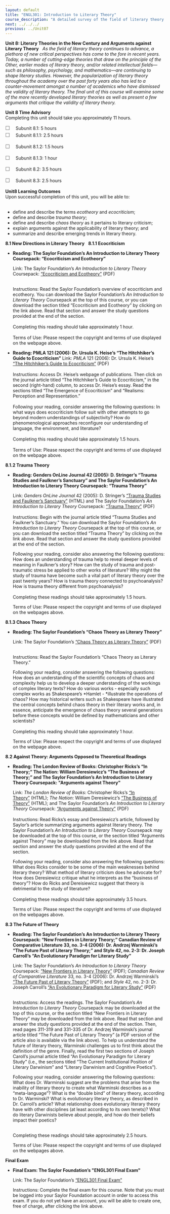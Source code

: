 ```yaml
---
layout: default
title: "ENGL301: Introduction to Literary Theory"
course_description: "A detailed survey of the field of literary theory. Examines and explicates a wide-range of literary theories, including formalism, psychoanalytic theory, Marxist theory, feminist theory, queer theory, deconstruction, semiotics, and recent trends in literary theory."
next: ../../../
previous: ../Unit07
---
```

**Unit 8: Literary Theories in the New Century and Arguments against
Literary Theory** <span id="8"></span> 
*As the field of literary theory continues to advance, a plethora of new
critical perspectives has come to the fore in recent years. Today, a
number of cutting-edge theories that draw on the principle of the Other,
earlier modes of literary theory, and/or related intellectual
fields—such as philosophy, psychology, and mathematics—are continuing to
shape literary studies. However, the popularization of literary theory
throughout the academy over the past forty years also has led to a
counter-movement amongst a number of academics who have dismissed the
validity of literary theory. The final unit of this course will examine
some of the more recently developed literary theories as well as present
a few arguments that critique the validity of literary theory.*

**Unit 8 Time Advisory**  
Completing this unit should take you approximately 11 hours.  
  
 <span
style="color: rgb(85, 85, 85); font-family: 'Myriad Pro', 'Gill Sans', 'Gill Sans MT', Calibri, sans-serif; font-size: 16.363636016845703px; line-height: 21.81818199157715px;">☐
   </span>Subunit 8.1: 5 hours  
<span
style="color: rgb(85, 85, 85); font-family: 'Myriad Pro', 'Gill Sans', 'Gill Sans MT', Calibri, sans-serif; font-size: 16.363636016845703px; line-height: 21.81818199157715px;">☐
   </span>Subunit 8.1.1: 2.5 hours

<span
style="color: rgb(85, 85, 85); font-family: 'Myriad Pro', 'Gill Sans', 'Gill Sans MT', Calibri, sans-serif; font-size: 16.363636016845703px; line-height: 21.81818199157715px;">☐
   </span>Subunit 8.1.2: 1.5 hours

<span
style="color: rgb(85, 85, 85); font-family: 'Myriad Pro', 'Gill Sans', 'Gill Sans MT', Calibri, sans-serif; font-size: 16.363636016845703px; line-height: 21.81818199157715px;">☐
   </span>Subunit 8.1.3: 1 hour

<span
style="color: rgb(85, 85, 85); font-family: 'Myriad Pro', 'Gill Sans', 'Gill Sans MT', Calibri, sans-serif; font-size: 16.363636016845703px; line-height: 21.81818199157715px;">☐
   </span>Subunit 8.2: 3.5 hours  
  
 <span
style="color: rgb(85, 85, 85); font-family: 'Myriad Pro', 'Gill Sans', 'Gill Sans MT', Calibri, sans-serif; font-size: 16.363636016845703px; line-height: 21.81818199157715px;">☐
   </span>Subunit 8.3: 2.5 hours

**Unit8 Learning Outcomes**  
Upon successful completion of this unit, you will be able to:  
  
-   define and describe the terms *ecotheory* and *ecocriticism*;
-   define and describe *trauma theory*;
-   define and describe *chaos theory* as it pertains to literary
    criticism;
-   explain arguments against the applicability of literary theory; and
-   summarize and describe emerging trends in literary theory.

**8.1 New Directions in Literary Theory** <span id="8.1"></span> 
**8.1.1 Ecocriticism** <span id="8.1.1"></span> 
-   **Reading: The Saylor Foundation’s An Introduction to Literary
    Theory Coursepack: “Ecocriticism and Ecotheory”**

    <span id="cke_bm_555S" style="display: none;"> </span><span
    id="cke_bm_556S" style="display: none;"> </span>Link: The Saylor
    Foundation’s *An Introduction to Literary Theory* Coursepack:
    [“Ecocriticism and
    Ecotheory”](https://resources.saylor.org/wwwresources/archived/site/wp-content/uploads/2011/09/ENGL301-Eco-Criticism.pdf) (PDF)

       
     Instructions: Read the Saylor Foundation’s overview of ecocriticism
    and ecotheory. You can download the Saylor Foundation’s *An
    Introduction to Literary Theory* Coursepack at the top of this
    course, or you can download the section titled “Ecocriticism and
    Ecotheory” by clicking on the link above. Read that section and
    answer the study questions provided at the end of the section.  
        
     Completing this reading should take approximately 1 hour.  
        
     Terms of Use: Please respect the copyright and terms of use
    displayed on the webpage above.<span id="cke_bm_556E"
    style="display: none;"> </span><span id="cke_bm_555E"
    style="display: none;"> </span>

-   **Reading: PMLA 121 (2006): Dr. Ursula K. Heise’s “The Hitchhiker’s
    Guide to Ecocriticism”**
    Link: *PMLA* 121 (2006): Dr. Ursula K. Heise’s [“The Hitchhiker’s
    Guide to
    Ecocriticism”](https://web.archive.org/web/20120116123450/http://www.stanford.edu/~uheise/publications/articles.htm) (PDF)  
        
     Instructions: Access Dr. Heise’s webpage of publications. Then
    click on the journal article titled “The Hitchhiker’s Guide to
    Ecocriticism,” in the second (right-hand) column, to access Dr.
    Heise’s essay. Read the sections titled “The Emergence of
    Ecocriticism” and “Realisms: Perception and Representation.”  
        
     Following your reading, consider answering the following questions:
    In what ways does ecocriticism follow suit with other attempts to go
    beyond modern understandings of subjectivity? How do
    phenomenological approaches reconfigure our understanding of
    language, the environment, and literature?  
        
     Completing this reading should take approximately 1.5 hours.  
        
     Terms of Use: Please respect the copyright and terms of use
    displayed on the webpage above.

**8.1.2 Trauma Theory** <span id="8.1.2"></span> 
-   **Reading: Genders OnLine Journal 42 (2005): D. Stringer’s “Trauma
    Studies and Faulkner’s Sanctuary” and The Saylor Foundation’s An
    Introduction to Literary Theory Coursepack: “Trauma Theory”**

    Link: *Genders OnLine Journal* 42 (2005): D. Stringer’s [“Trauma
    Studies and Faulkner’s
    Sanctuary”](http://www.genders.org/g42/g42_stringer.html) (HTML) and
    The Saylor Foundation’s *An Introduction to Literary Theory*
    Coursepack: [“Trauma
    Theory”](https://resources.saylor.org/wwwresources/archived/site/wp-content/uploads/2012/08/ENGL301-Trauma-Theory.pdf) (PDF)  
        
    Instructions: Begin with the journal article titled “Trauma Studies
    and Faulkner’s Sanctuary.” You can download the Saylor Foundation’s
    *An Introduction to Literary Theory* Coursepack at the top of this
    course, or you can download the section titled “Trauma Theory” by
    clicking on the link above. Read that section and answer the study
    questions provided at the end of the section.  
      
     Following your reading, consider also answering the following
    questions: How does an understanding of trauma help to reveal deeper
    levels of meaning in Faulkner’s story? How can the study of trauma
    and post-traumatic stress be applied to other works of literature?
    Why might the study of trauma have become such a vital part of
    literary theory over the past twenty years? How is trauma theory
    connected to psychoanalysis? How is trauma theory different from
    psychoanalysis?  
        
     Completing these readings should take approximately 1.5 hours.

      
     Terms of Use: Please respect the copyright and terms of use
    displayed on the webpages above.

**8.1.3 Chaos Theory** <span id="8.1.3"></span> 
-   **Reading: The Saylor Foundation’s “Chaos Theory as Literary
    Theory”**

    Link: The Saylor Foundation’s [“Chaos Theory as Literary
    Theory”](https://resources.saylor.org/wwwresources/archived/site/wp-content/uploads/2012/02/ENGL301-Unit-8.1.3-Chaos-Theory-as-Literary-Theory.pdf) (PDF)  
      

    Instructions: Read the Saylor Foundation’s “Chaos Theory as Literary
    Theory.”  
      
     Following your reading, consider answering the following questions:
    How does an understanding of the scientific concepts of chaos and
    complexity help us to develop a deeper understanding of the workings
    of complex literary texts? How do various works - especially such
    complex works as Shakespeare’s *Hamlet - *illustrate the operations
    of chaos? How may historical writers such as Shakespeare have
    illustrated the central concepts behind chaos theory in their
    literary works and, in essence, anticipate the emergence of chaos
    theory several generations before these concepts would be defined by
    mathematicians and other scientists?   
        
     Completing this reading should take approximately 1 hour.  
      
     Terms of Use: Please respect the copyright and terms of use
    displayed on the webpage above.

**8.2 Against Theory: Arguments Opposed to Theoretical Readings** <span
id="8.2"></span> 
-   **Reading: The London Review of Books: Christopher Ricks’s “In
    Theory;” The Nation: William Deresiewicz’s “The Business of Theory;”
    and The Saylor Foundation’s An Introduction to Literary Theory
    Coursepack: "Arguments against Theory"**

    Link: *The* *London Review of Books*: Christopher Ricks’s [“In
    Theory”](http://www.lrb.co.uk/v03/n07/christopher-ricks/in-theory) (HTML);
    *The Nation*: William Deresiewicz’s [“The Business of
    Theory”](http://www.thenation.com/article/business-theory) (HTML);
    and The Saylor Foundation’s *An Introduction to Literary Theory*
    Coursepack: [“Arguments against
    Theory”](https://resources.saylor.org/wwwresources/archived/site/wp-content/uploads/2011/09/ENGL301-Arguments-against-Theory.pdf) (PDF)  
        
    Instructions: Read Ricks’s essay and Deresiewicz’s article, followed
    by Saylor’s article summarizing arguments against literary theory.
    The Saylor Foundation’s *An Introduction to Literary Theory*
    Coursepack may be downloaded at the top of this course, or the
    section titled “Arguments against Theory” may be downloaded from the
    link above. Read that section and answer the study questions
    provided at the end of the section.  
      
     Following your reading, consider also answering the following
    questions: What does Ricks consider to be some of the main
    weaknesses behind literary theory? What method of literary criticism
    does he advocate for? How does Deresiewicz critique what he
    interprets as the “business of theory”? How do Ricks and
    Dereisiewicz suggest that theory is detrimental to the study of
    literature?  
        
     Completing these readings should take approximately 3.5 hours.

      
     Terms of Use: Please respect the copyright and terms of use
    displayed on the webpages above.

**8.3 The Future of Theory** <span id="8.3"></span> 
-   **Reading: The Saylor Foundation’s An Introduction to Literary
    Theory Coursepack: “New Frontiers in Literary Theory;” Canadian
    Review of Comparative Literature 33, no. 3-4 (2006): Dr. Andrzej
    Warminski’s “The Future Past of Literary Theory;” and Style 42, no.
    2-3: Dr. Joseph Carroll’s “An Evolutionary Paradigm for Literary
    Study”**

    Link: The Saylor Foundation’s *An Introduction to Literary Theory*
    Coursepack: [“New Frontiers in Literary
    Theory”](https://resources.saylor.org/wwwresources/archived/site/wp-content/uploads/2011/09/ENGL301-New-Frontiers-in-Literary-Theory.pdf) (PDF);
    *Canadian Review of Comparative Literature* 33, no. 3-4 (2006): Dr.
    Andrzej Warminski’s [“The Future Past of Literary
    Theory”](http://ejournals.library.ualberta.ca/index.php/crcl/article/view/10704/8261) (PDF);
    and *Style* 42, no. 2-3: Dr. Joseph Carroll’s [“An Evolutionary
    Paradigm for Literary
    Study”](http://www.engl.niu.edu/ojs/index.php/style/article/view/263/198) (PDF)  
      

    Instructions: Access the readings. The Saylor Foundation’s *An
    Introduction to Literary Theory* Coursepack may be downloaded at the
    top of this course, or the section titled “New Frontiers in Literary
    Theory” may be downloaded from the link above. Read that section and
    answer the study questions provided at the end of the section. Then,
    read pages 311-319 and 331-335 of Dr. Andrzej Warminski’s journal
    article titled “The Future Past of Literary Theory” (a PDF version
    of the article also is available via the link above). To help us
    understand the future of literary theory, Warminski challenges us to
    first think about the definition of the genre. Finally, read the
    first two sections of Joseph Caroll’s journal article titled “An
    Evolutionary Paradigm for Literary Study” (i.e., the sections titled
    “The Current Institutional Position of Literary Darwinism” and
    “Literary Darwinism and Cognitive Poetics”).  
      
     Following your reading, consider answering the following questions:
    What does Dr. Warminski suggest are the problems that arise from the
    inability of literary theory to create what Warminski describes as a
    “meta-language”? What is the “double bind” of literary theory,
    according to Dr. Warminski? What is evolutionary literary theory, as
    described in Dr. Carroll’s article? What relationship does
    evolutionary literary theory have with other disciplines (at least
    according to its own tenets)? What do literary Darwinists believe
    about people, and how do their beliefs impact their poetics?  
      

    Completing these readings should take approximately 2.5 hours.

      
     Terms of Use: Please respect the copyright and terms of use
    displayed on the webpages above.

**Final Exam** <span id="9"></span> 
-   **Final Exam: The Saylor Foundation’s "ENGL301 Final Exam"**

    Link: The Saylor Foundation’s [“ENGL301 Final
    Exam”](http://school.saylor.org/mod/quiz/view.php?id=1399)  
      
     Instructions: Complete the final exam for this course. Note that
    you must be logged into your Saylor Foundation account in order to
    access this exam. If you do not yet have an account, you will be
    able to create one, free of charge, after clicking the link above.


